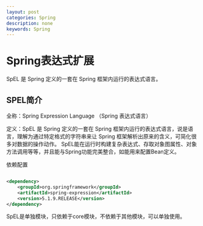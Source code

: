 ```yaml
---
layout: post
categories: Spring
description: none
keywords: Spring
---
```

# Spring表达式扩展

SpEL 是 Spring 定义的一套在 Spring 框架内运行的表达式语言。

## SPEL简介

全称：Spring Expression Language （Spring 表达式语言）

定义：SpEL 是 Spring 定义的一套在 Spring 框架内运行的表达式语言，说是语言，理解为通过特定格式的字符串来让 Spring 框架解析出原来的含义，可简化很多对数据的操作动作。
SpEL能在运行时构建复杂表达式、存取对象图属性、对象方法调用等等，并且能与Spring功能完美整合，如能用来配置Bean定义。

依赖配置

```xml

<dependency>
    <groupId>org.springframework</groupId>
    <artifactId>spring-expression</artifactId>
    <version>5.1.9.RELEASE</version>
</dependency>
```

SpEL是单独模块，只依赖于core模块，不依赖于其他模块，可以单独使用。





